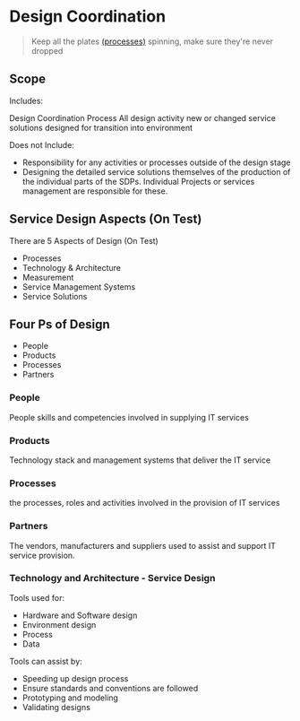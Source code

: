 # Design Coordination

> Keep all the plates [(processes)](#processes) spinning, make sure they're never dropped

## Scope

Includes:

 Design Coordination Process
 All design activity
 new or changed service solutions designed for transition into environment

Does not Include:

* Responsibility for any activities or processes outside of the design stage
* Designing the detailed service solutions themselves of the production of the individual parts of the SDPs. Individual Projects or services management are responsible for these.

## Service Design Aspects (On Test)

There are 5 Aspects of Design (On Test)

* Processes
* Technology & Architecture
* Measurement
* Service Management Systems
* Service Solutions


## Four Ps of Design

* People
* Products
* Processes
* Partners


### People
People skills and competencies involved in supplying IT services

### Products
Technology stack and management systems that deliver the IT service

### Processes
the processes, roles and activities involved in the provision of IT services

### Partners

The vendors, manufacturers and suppliers used to assist and support IT service provision.


### Technology and Architecture - Service Design

Tools used for:

* Hardware and Software design
* Environment design
* Process
* Data

Tools can assist by:

* Speeding up design process
* Ensure standards and conventions are followed
* Prototyping and modeling
* Validating designs
